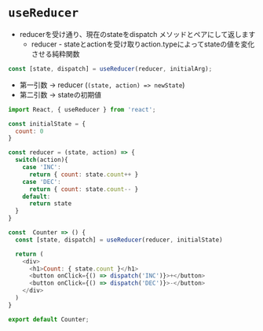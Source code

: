 # `useReducer`
- reducerを受け通り、現在のstateをdispatch メソッドとペアにして返します
  - reducer - stateとactionを受け取りaction.typeによってstateの値を変化させる純粋関数

```js
const [state, dispatch] = useReducer(reducer, initialArg);
```

- 第一引数 -> reducer (`(state, action) => newState`)
- 第二引数 -> stateの初期値

```js
import React, { useReducer } from 'react';

const initialState = {
  count: 0
}

const reducer = (state, action) => {
  switch(action){
    case 'INC':
      return { count: state.count++ }
    case 'DEC':
      return { count: state.count-- }
    default:
      return state
  }
}

const  Counter => () {
  const [state, dispatch] = useReducer(reducer, initialState)

  return (
    <div>
      <h1>Count: { state.count }</h1>
      <button onClick={() => dispatch('INC')}>+</button>
      <button onClick={() => dispatch('DEC')}>-</button>
    </div>
  )
}

export default Counter;
```
